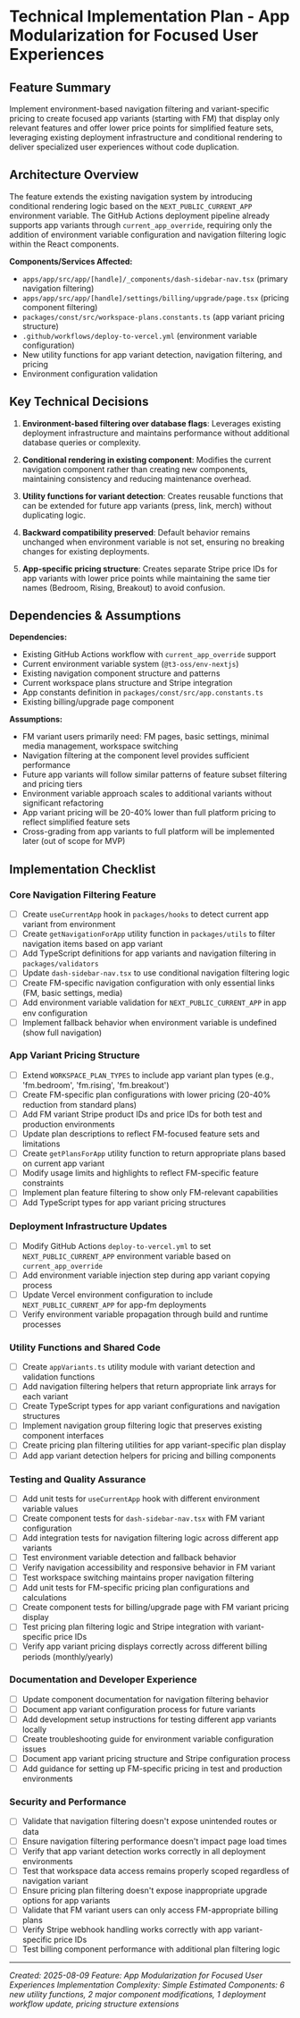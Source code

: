 # Technical Implementation Plan - App Modularization for Focused User Experiences

## Feature Summary

Implement environment-based navigation filtering and variant-specific pricing to create focused app variants (starting with FM) that display only relevant features and offer lower price points for simplified feature sets, leveraging existing deployment infrastructure and conditional rendering to deliver specialized user experiences without code duplication.

## Architecture Overview

The feature extends the existing navigation system by introducing conditional rendering logic based on the `NEXT_PUBLIC_CURRENT_APP` environment variable. The GitHub Actions deployment pipeline already supports app variants through `current_app_override`, requiring only the addition of environment variable configuration and navigation filtering logic within the React components.

**Components/Services Affected:**
- `apps/app/src/app/[handle]/_components/dash-sidebar-nav.tsx` (primary navigation filtering)
- `apps/app/src/app/[handle]/settings/billing/upgrade/page.tsx` (pricing component filtering)
- `packages/const/src/workspace-plans.constants.ts` (app variant pricing structure)
- `.github/workflows/deploy-to-vercel.yml` (environment variable configuration)
- New utility functions for app variant detection, navigation filtering, and pricing
- Environment configuration validation

## Key Technical Decisions

1. **Environment-based filtering over database flags**: Leverages existing deployment infrastructure and maintains performance without additional database queries or complexity.

2. **Conditional rendering in existing component**: Modifies the current navigation component rather than creating new components, maintaining consistency and reducing maintenance overhead.

3. **Utility functions for variant detection**: Creates reusable functions that can be extended for future app variants (press, link, merch) without duplicating logic.

4. **Backward compatibility preserved**: Default behavior remains unchanged when environment variable is not set, ensuring no breaking changes for existing deployments.

5. **App-specific pricing structure**: Creates separate Stripe price IDs for app variants with lower price points while maintaining the same tier names (Bedroom, Rising, Breakout) to avoid confusion.

## Dependencies & Assumptions

**Dependencies:**
- Existing GitHub Actions workflow with `current_app_override` support
- Current environment variable system (`@t3-oss/env-nextjs`)
- Existing navigation component structure and patterns
- Current workspace plans structure and Stripe integration
- App constants definition in `packages/const/src/app.constants.ts`
- Existing billing/upgrade page component

**Assumptions:**
- FM variant users primarily need: FM pages, basic settings, minimal media management, workspace switching
- Navigation filtering at the component level provides sufficient performance
- Future app variants will follow similar patterns of feature subset filtering and pricing tiers
- Environment variable approach scales to additional variants without significant refactoring
- App variant pricing will be 20-40% lower than full platform pricing to reflect simplified feature sets
- Cross-grading from app variants to full platform will be implemented later (out of scope for MVP)

## Implementation Checklist

### Core Navigation Filtering Feature

- [ ] Create `useCurrentApp` hook in `packages/hooks` to detect current app variant from environment
- [ ] Create `getNavigationForApp` utility function in `packages/utils` to filter navigation items based on app variant
- [ ] Add TypeScript definitions for app variants and navigation filtering in `packages/validators`
- [ ] Update `dash-sidebar-nav.tsx` to use conditional navigation filtering logic
- [ ] Create FM-specific navigation configuration with only essential links (FM, basic settings, media)
- [ ] Add environment variable validation for `NEXT_PUBLIC_CURRENT_APP` in app env configuration
- [ ] Implement fallback behavior when environment variable is undefined (show full navigation)

### App Variant Pricing Structure

- [ ] Extend `WORKSPACE_PLAN_TYPES` to include app variant plan types (e.g., 'fm.bedroom', 'fm.rising', 'fm.breakout')
- [ ] Create FM-specific plan configurations with lower pricing (20-40% reduction from standard plans)
- [ ] Add FM variant Stripe product IDs and price IDs for both test and production environments
- [ ] Update plan descriptions to reflect FM-focused feature sets and limitations
- [ ] Create `getPlansForApp` utility function to return appropriate plans based on current app variant
- [ ] Modify usage limits and highlights to reflect FM-specific feature constraints
- [ ] Implement plan feature filtering to show only FM-relevant capabilities
- [ ] Add TypeScript types for app variant pricing structures

### Deployment Infrastructure Updates

- [ ] Modify GitHub Actions `deploy-to-vercel.yml` to set `NEXT_PUBLIC_CURRENT_APP` environment variable based on `current_app_override`
- [ ] Add environment variable injection step during app variant copying process
- [ ] Update Vercel environment configuration to include `NEXT_PUBLIC_CURRENT_APP` for app-fm deployments
- [ ] Verify environment variable propagation through build and runtime processes

### Utility Functions and Shared Code

- [ ] Create `appVariants.ts` utility module with variant detection and validation functions
- [ ] Add navigation filtering helpers that return appropriate link arrays for each variant
- [ ] Create TypeScript types for app variant configurations and navigation structures
- [ ] Implement navigation group filtering logic that preserves existing component interfaces
- [ ] Create pricing plan filtering utilities for app variant-specific plan display
- [ ] Add app variant detection helpers for pricing and billing components

### Testing and Quality Assurance

- [ ] Add unit tests for `useCurrentApp` hook with different environment variable values
- [ ] Create component tests for `dash-sidebar-nav.tsx` with FM variant configuration
- [ ] Add integration tests for navigation filtering logic across different app variants
- [ ] Test environment variable detection and fallback behavior
- [ ] Verify navigation accessibility and responsive behavior in FM variant
- [ ] Test workspace switching maintains proper navigation filtering
- [ ] Add unit tests for FM-specific pricing plan configurations and calculations
- [ ] Create component tests for billing/upgrade page with FM variant pricing display
- [ ] Test pricing plan filtering logic and Stripe integration with variant-specific price IDs
- [ ] Verify app variant pricing displays correctly across different billing periods (monthly/yearly)

### Documentation and Developer Experience

- [ ] Update component documentation for navigation filtering behavior
- [ ] Document app variant configuration process for future variants
- [ ] Add development setup instructions for testing different app variants locally
- [ ] Create troubleshooting guide for environment variable configuration issues
- [ ] Document app variant pricing structure and Stripe configuration process
- [ ] Add guidance for setting up FM-specific pricing in test and production environments

### Security and Performance

- [ ] Validate that navigation filtering doesn't expose unintended routes or data
- [ ] Ensure navigation filtering performance doesn't impact page load times
- [ ] Verify that app variant detection works correctly in all deployment environments
- [ ] Test that workspace data access remains properly scoped regardless of navigation variant
- [ ] Ensure pricing plan filtering doesn't expose inappropriate upgrade options for app variants
- [ ] Validate that FM variant users can only access FM-appropriate billing plans
- [ ] Verify Stripe webhook handling works correctly with app variant-specific price IDs
- [ ] Test billing component performance with additional plan filtering logic

---

*Created: 2025-08-09*
*Feature: App Modularization for Focused User Experiences*
*Implementation Complexity: Simple*
*Estimated Components: 6 new utility functions, 2 major component modifications, 1 deployment workflow update, pricing structure extensions*